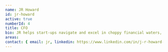 ```yaml
---
name: JR Howard
id: jr-howard
active: true
numberId: 4
title: CFO
bio: JR helps start-ups navigate and excel in choppy financial waters, by providing innovative, seasoned CFO services.
areas:
contact: { email: jr, linkedin: https://www.linkedin.com/in/j-r-howard-cfo-aa174249 }
---
```

